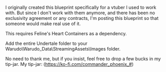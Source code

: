 I originally created this blueprint specifically for a vtuber I used to work with. But since I don't work with them anymore, and there has been no exclusivity agreement or any contracts, I'm posting this blueprint so that someone would make real use of it.

This requires Feline's Heart Containers as a dependency.

Add the entire Undertale folder to your Warudo\Warudo_Data\StreamingAssets\Images folder.

No need to thank me, but if you insist, feel free to drop a few bucks in my tip-jar. My tip-jar: (https://ko-fi.com/commander_phoenix_#)
